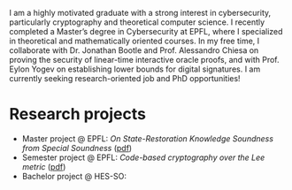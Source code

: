 I am a highly motivated graduate with a strong interest in cybersecurity, particularly cryptography and theoretical computer science. I recently completed a Master’s degree in Cybersecurity at EPFL, where I specialized in theoretical and mathematically oriented courses. In my free time, I collaborate with Dr. Jonathan Bootle and Prof. Alessandro Chiesa on proving the security of linear-time interactive oracle proofs, and with Prof. Eylon Yogev on establishing lower bounds for digital signatures. I am currently seeking research-oriented job and PhD opportunities!

# Research projects
 - Master project @ EPFL: *On State-Restoration Knowledge Soundness from Special Soundness* ([pdf](assets/srs-from-special-soundness.pdf))
 - Semester project @ EPFL: *Code-based cryptography over the Lee metric* ([pdf](assets/code_based_cryptography_over_the_lee_metric.pdf))
 - Bachelor project @ HES-SO:

